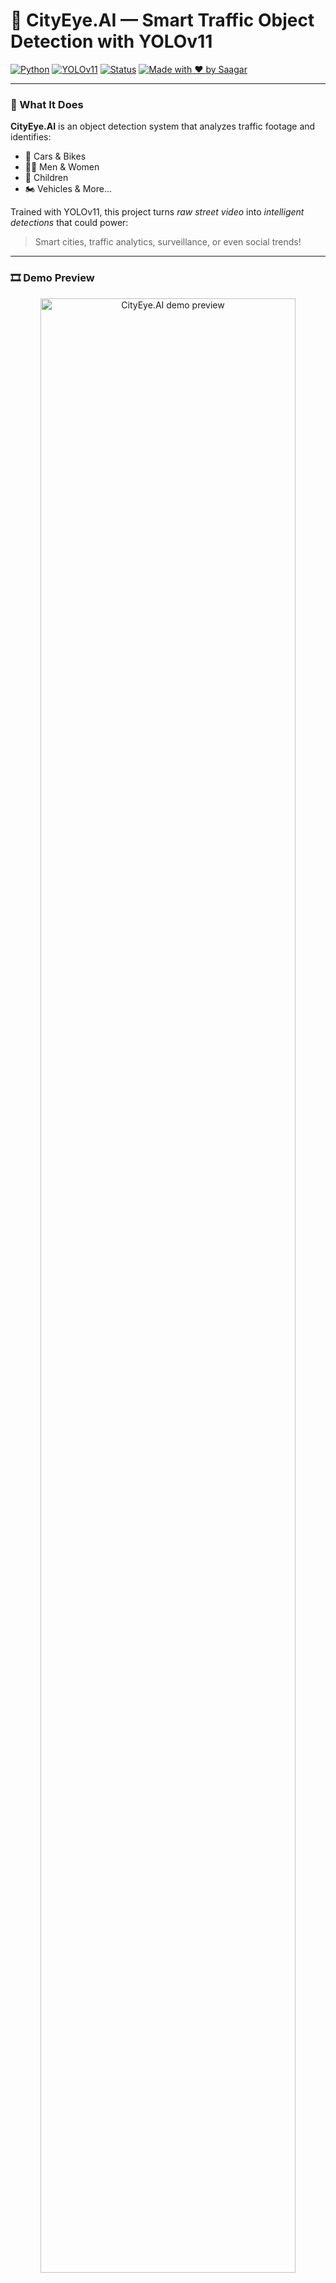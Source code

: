 # 🚦 CityEye.AI — Smart Traffic Object Detection with YOLOv11

[![Python](https://img.shields.io/badge/Python-3.11-blue?logo=python)](https://www.python.org/)
[![YOLOv11](https://img.shields.io/badge/YOLO-v11-orange?logo=ultralytics)](https://github.com/ultralytics/ultralytics)
[![Status](https://img.shields.io/badge/Status-In%20Progress-yellow)]()
[![Made with ❤️ by Saagar](https://img.shields.io/badge/Made%20by-Saagar-red)](https://github.com/saagarnkashyap)

---

### 👀 What It Does

**CityEye.AI** is an object detection system that analyzes traffic footage and identifies:
- 🚗 Cars & Bikes  
- 🧍‍♂️ Men & Women  
- 🚸 Children  
- 🏍️ Vehicles & More...

Trained with YOLOv11, this project turns *raw street video* into *intelligent detections* that could power:
> Smart cities, traffic analytics, surveillance, or even social trends!

---

### 🎞️ Demo Preview

<p align="center">
  <img src="media/preview.gif" width="90%" alt="CityEye.AI demo preview"/>
</p>

---

### ⚙️ Tech Stack

| Tool         | Purpose                      |
|--------------|------------------------------|
| **YOLOv11**  | Object Detection (Ultralytics) |
| **Python 3.11** | Programming Language       |
| **OpenCV**   | Video I/O and Frame Processing |
| **FFmpeg**   | Video Conversion (optional)  |

---

### 🧪 How to Run Locally

1. **Clone the repo**
```bash
git clone https://github.com/saagarnkashyap/CityEye.AI.git
cd CityEye.AI

